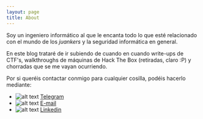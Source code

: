 ```yaml
---
layout: page
title: About
---
```


Soy un ingeniero informático al que le encanta todo lo que esté relacionado con el mundo de los _juankers_ y la seguridad informática en general.

En este blog trataré de ir subiendo de cuando en cuando write-ups de CTF's, walkthroughs de máquinas de Hack The Box (retiradas, claro :P) y chorradas que se me vayan ocurriendo.

Por si queréis contactar conmigo para cualquier cosilla, podéis hacerlo mediante:

* ![alt text](https://img.icons8.com/color/16/000000/telegram-app.png) [Telegram](https://t.me/kikoas1995)
* ![alt text](https://img.icons8.com/office/16/000000/gmail-login.png) [E-mail](mailto:franciscoandreusanz@gmail.com?Subject=Hola%20Kiko!)
* ![alt text](https://www.turcaambalaj.com/wp-content/uploads/2019/10/icons8-linkedin-16.png) [Linkedin](https://www.linkedin.com/in/francisco-andreu-170137114/)



